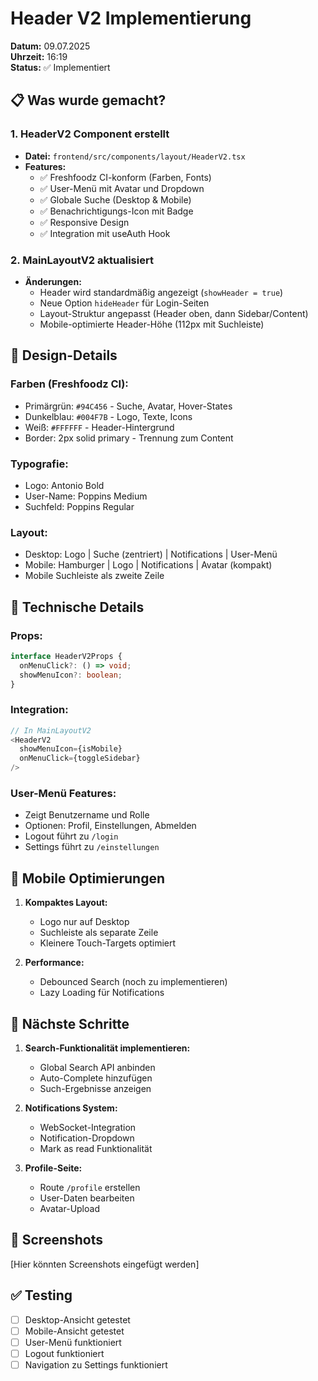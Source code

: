 # Header V2 Implementierung

**Datum:** 09.07.2025  
**Uhrzeit:** 16:19  
**Status:** ✅ Implementiert  

## 📋 Was wurde gemacht?

### 1. HeaderV2 Component erstellt
- **Datei:** `frontend/src/components/layout/HeaderV2.tsx`
- **Features:**
  - ✅ Freshfoodz CI-konform (Farben, Fonts)
  - ✅ User-Menü mit Avatar und Dropdown
  - ✅ Globale Suche (Desktop & Mobile)
  - ✅ Benachrichtigungs-Icon mit Badge
  - ✅ Responsive Design
  - ✅ Integration mit useAuth Hook

### 2. MainLayoutV2 aktualisiert
- **Änderungen:**
  - Header wird standardmäßig angezeigt (`showHeader = true`)
  - Neue Option `hideHeader` für Login-Seiten
  - Layout-Struktur angepasst (Header oben, dann Sidebar/Content)
  - Mobile-optimierte Header-Höhe (112px mit Suchleiste)

## 🎨 Design-Details

### Farben (Freshfoodz CI):
- Primärgrün: `#94C456` - Suche, Avatar, Hover-States
- Dunkelblau: `#004F7B` - Logo, Texte, Icons
- Weiß: `#FFFFFF` - Header-Hintergrund
- Border: 2px solid primary - Trennung zum Content

### Typografie:
- Logo: Antonio Bold
- User-Name: Poppins Medium
- Suchfeld: Poppins Regular

### Layout:
- Desktop: Logo | Suche (zentriert) | Notifications | User-Menü
- Mobile: Hamburger | Logo | Notifications | Avatar (kompakt)
- Mobile Suchleiste als zweite Zeile

## 🔧 Technische Details

### Props:
```typescript
interface HeaderV2Props {
  onMenuClick?: () => void;
  showMenuIcon?: boolean;
}
```

### Integration:
```typescript
// In MainLayoutV2
<HeaderV2 
  showMenuIcon={isMobile}
  onMenuClick={toggleSidebar}
/>
```

### User-Menü Features:
- Zeigt Benutzername und Rolle
- Optionen: Profil, Einstellungen, Abmelden
- Logout führt zu `/login`
- Settings führt zu `/einstellungen`

## 📱 Mobile Optimierungen

1. **Kompaktes Layout:**
   - Logo nur auf Desktop
   - Suchleiste als separate Zeile
   - Kleinere Touch-Targets optimiert

2. **Performance:**
   - Debounced Search (noch zu implementieren)
   - Lazy Loading für Notifications

## 🚀 Nächste Schritte

1. **Search-Funktionalität implementieren:**
   - Global Search API anbinden
   - Auto-Complete hinzufügen
   - Such-Ergebnisse anzeigen

2. **Notifications System:**
   - WebSocket-Integration
   - Notification-Dropdown
   - Mark as read Funktionalität

3. **Profile-Seite:**
   - Route `/profile` erstellen
   - User-Daten bearbeiten
   - Avatar-Upload

## 📸 Screenshots

[Hier könnten Screenshots eingefügt werden]

## ✅ Testing

- [ ] Desktop-Ansicht getestet
- [ ] Mobile-Ansicht getestet
- [ ] User-Menü funktioniert
- [ ] Logout funktioniert
- [ ] Navigation zu Settings funktioniert
